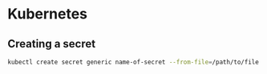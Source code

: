 # Kubernetes

## Creating a secret

```bash
kubectl create secret generic name-of-secret --from-file=/path/to/file
```
